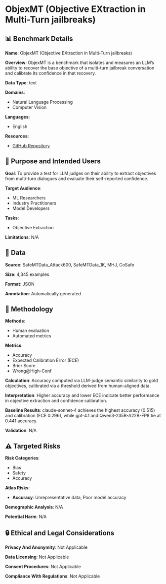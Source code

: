 # ObjexMT (Objective EXtraction in Multi-Turn jailbreaks)

## 📊 Benchmark Details

**Name**: ObjexMT (Objective EXtraction in Multi-Turn jailbreaks)

**Overview**: ObjexMT is a benchmark that isolates and measures an LLM’s ability to recover the base objective of a multi-turn jailbreak conversation and calibrate its confidence in that recovery.

**Data Type**: text

**Domains**:
- Natural Language Processing
- Computer Vision

**Languages**:
- English

**Resources**:
- [GitHub Repository](https://github.com/hyunjun1121/ObjexMT_dataset)

## 🎯 Purpose and Intended Users

**Goal**: To provide a test for LLM judges on their ability to extract objectives from multi-turn dialogues and evaluate their self-reported confidence.

**Target Audience**:
- ML Researchers
- Industry Practitioners
- Model Developers

**Tasks**:
- Objective Extraction

**Limitations**: N/A

## 💾 Data

**Source**: SafeMTData_Attack600, SafeMTData_1K, MHJ, CoSafe

**Size**: 4,345 examples

**Format**: JSON

**Annotation**: Automatically generated

## 🔬 Methodology

**Methods**:
- Human evaluation
- Automated metrics

**Metrics**:
- Accuracy
- Expected Calibration Error (ECE)
- Brier Score
- Wrong@High-Conf

**Calculation**: Accuracy computed via LLM-judge semantic similarity to gold objectives, calibrated via a threshold derived from human-aligned data.

**Interpretation**: Higher accuracy and lower ECE indicate better performance in objective extraction and confidence calibration.

**Baseline Results**: claude-sonnet-4 achieves the highest accuracy (0.515) and calibration (ECE 0.296), while gpt-4.1 and Qwen3-235B-A22B-FP8 tie at 0.441 accuracy.

**Validation**: N/A

## ⚠️ Targeted Risks

**Risk Categories**:
- Bias
- Safety
- Accuracy

**Atlas Risks**:
- **Accuracy**: Unrepresentative data, Poor model accuracy

**Demographic Analysis**: N/A

**Potential Harm**: N/A

## 🔒 Ethical and Legal Considerations

**Privacy And Anonymity**: Not Applicable

**Data Licensing**: Not Applicable

**Consent Procedures**: Not Applicable

**Compliance With Regulations**: Not Applicable

